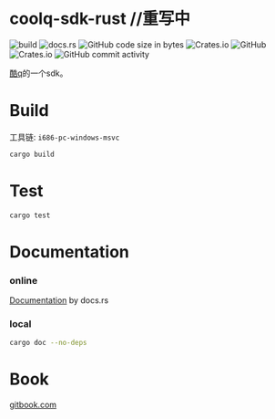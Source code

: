 # coolq-sdk-rust //重写中

![build](https://github.com/juzi5201314/coolq-sdk-rust/workflows/build/badge.svg?branch=master)
![docs.rs](https://docs.rs/coolq-sdk-rust/badge.svg)
![GitHub code size in bytes](https://img.shields.io/github/languages/code-size/juzi5201314/coolq-sdk-rust)
![Crates.io](https://img.shields.io/crates/d/coolq-sdk-rust)
![GitHub](https://img.shields.io/github/license/juzi5201314/coolq-sdk-rust)
![Crates.io](https://img.shields.io/crates/v/coolq-sdk-rust)
![GitHub commit activity](https://img.shields.io/github/commit-activity/y/juzi5201314/coolq-sdk-rust)

[酷q](http://cqp.cc)的一个sdk。

# Build
工具链: `i686-pc-windows-msvc`
```bash
cargo build
```

# Test
```bash
cargo test
```

# Documentation
### online
[Documentation](https://docs.rs/coolq-sdk-rust/) by docs.rs
### local
```bash
cargo doc --no-deps
```

# Book
[gitbook.com](https://book-cqrs.gugugu.dev/)